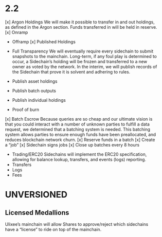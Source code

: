 # 2.2 
[x] Argon Holdings
  We will make it possible to transfer in and out holdings, as defined in the Argon section. Funds transferred in will be held in reserve.
[x] Onramp
- Offramp
[x] Published Holdings

- Full Transparency
  We will eventually require every sidechain to submit snapshots to the mainchain. Long-term, if any foul play is determined to occur, a Sidechain’s holding will be frozen and transferred to a new owner as voted by the network. In the interim, we will publish records of the Sidechain that prove it is solvent and adhering to rules.
- Publish asset holdings
- Publish batch outputs
- Publish individual holdings
- Proof of burn

[x] Batch Escrow
  Because queries are so cheap and our ultimate vision is that you could interact with a number of unknown parties to fulfill a data request, we determined that a batching system is needed. This batching system allows parties to ensure enough funds have been preallocated, and reduces blockchain network churn.
[x] Reserve funds in a batch
[x] Create a “job”
[x] Sidechain signs jobs
[x] Close up batches every 8 hours

- Trading/ERC20
  Sidechains will implement the ERC20 specification, allowing for balance lookup, transfers, and events (logs) reporting.
- Transfers
- Logs
- Fees

# UNVERSIONED

## Licensed Medallions
Ulixee’s mainchain will allow Shares to approve/reject which sidechains have a “license” to ride on top of the mainchain.
